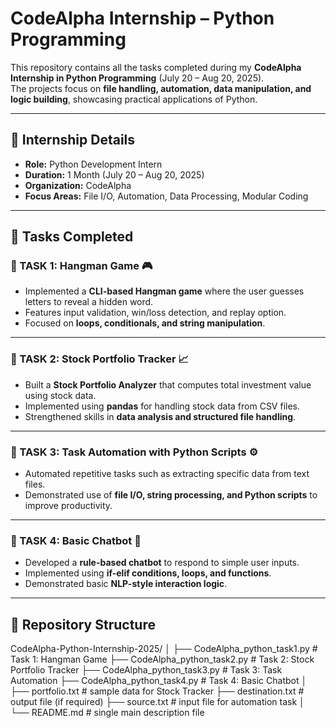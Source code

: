 # CodeAlpha Internship – Python Programming

This repository contains all the tasks completed during my **CodeAlpha Internship in Python Programming** (July 20 – Aug 20, 2025).  
The projects focus on **file handling, automation, data manipulation, and logic building**, showcasing practical applications of Python.  

---

## 📌 Internship Details
- **Role:** Python Development Intern  
- **Duration:** 1 Month (July 20 – Aug 20, 2025)  
- **Organization:** CodeAlpha  
- **Focus Areas:** File I/O, Automation, Data Processing, Modular Coding  

---

## 📝 Tasks Completed

### 🔹 TASK 1: Hangman Game 🎮
- Implemented a **CLI-based Hangman game** where the user guesses letters to reveal a hidden word.  
- Features input validation, win/loss detection, and replay option.  
- Focused on **loops, conditionals, and string manipulation**.  

---

### 🔹 TASK 2: Stock Portfolio Tracker 📈
- Built a **Stock Portfolio Analyzer** that computes total investment value using stock data.  
- Implemented using **pandas** for handling stock data from CSV files.  
- Strengthened skills in **data analysis and structured file handling**.  

---

### 🔹 TASK 3: Task Automation with Python Scripts ⚙️
- Automated repetitive tasks such as extracting specific data from text files.  
- Demonstrated use of **file I/O, string processing, and Python scripts** to improve productivity.  

---

### 🔹 TASK 4: Basic Chatbot 🤖
- Developed a **rule-based chatbot** to respond to simple user inputs.  
- Implemented using **if-elif conditions, loops, and functions**.  
- Demonstrated basic **NLP-style interaction logic**.  

---

## 📂 Repository Structure
CodeAlpha-Python-Internship-2025/
│
├── CodeAlpha_python_task1.py       # Task 1: Hangman Game
├── CodeAlpha_python_task2.py       # Task 2: Stock Portfolio Tracker
├── CodeAlpha_python_task3.py       # Task 3: Task Automation
├── CodeAlpha_python_task4.py       # Task 4: Basic Chatbot
│
├── portfolio.txt                   # sample data for Stock Tracker
├── destination.txt                 # output file (if required)
├── source.txt                      # input file for automation task
│
└── README.md                       # single main description file

